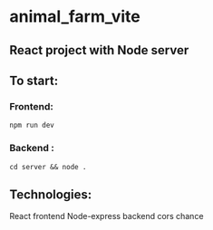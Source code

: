 # animal_farm_vite

## React project with Node server

## To start:

### Frontend:

`npm run dev`

### Backend :

`cd server && node .`

## Technologies:

React frontend
Node-express backend
cors
chance
